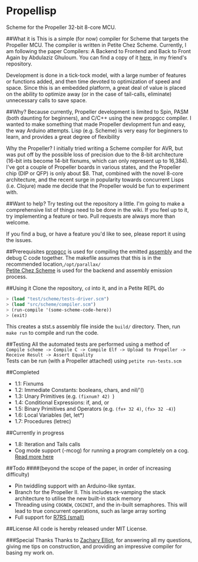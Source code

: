 Propellisp
==========

Scheme for the Propeller 32-bit 8-core MCU.

##What it is
This is a simple (for now) compiler for Scheme that targets the Propeller MCU. The compiler is written in Petite Chez Scheme. Currently, I am following the paper Compilers: A Backend to Frontend and Back to Front Again by Abdulaziz Ghuloum.
You can find a copy of it [here](https://github.com/zellio/incrementum/tree/master/doc), in my friend's repository.  
  
Development is done in a tick-tock model, with a large number of features or functions added, and then time devoted to optimization of speed and space.
Since this is an embedded platform, a great deal of value is placed on the ability to optimize away (or in the case of tail-calls, eliminate) unnecessary calls to save space.

##Why?
Because currently, Propeller development is limited to Spin, PASM (both daunting for beginners), and C/C++ using the new propgcc compiler. I wanted to make something that made Propeller devlopment fun and easy, the way Arduino attempts. Lisp (e.g. Scheme) is very easy for beginners to learn, and provides a great degree of flexibility 

Why the Propeller? I initially tried writing a Scheme compiler for AVR, but was put off by the possible loss of precision due to the 8-bit architecture (16-bit ints become 14-bit fixnums, which can only represent up to 16,384). 
I've got a couple of Propeller boards in various states, and the Propeller chip (DIP or QFP) is only about $8. That, combined with the novel 8-core architecture, 
and the recent surge in popularity towards concurrent Lisps (i.e. Clojure) made me decide that the Propeller would be fun to experiment with. 

##Want to help?
Try testing out the repository a little. I'm going to make a comprehensive list of things need to be done in the wiki. If you feel up to it, try implementing a feature or two. Pull requests are always more than welcome.

If you find a bug, or have a feature you'd like to see, please report it using the issues.

##Prerequisites
[propgcc](https://code.google.com/p/propgcc/) is used for compiling the emitted [assembly](https://code.google.com/p/propgcc/downloads/detail?name=as.pdf&can=2&q=)
and the debug C code together. The makefile assumes that this is in the recommended location,`/opt/parallax/`   
[Petite Chez Scheme](http://www.scheme.com/petitechezscheme.html) is used for the backend and assembly emission process.

##Using it
Clone the repository, `cd` into it, and in a Petite REPL do
``` scheme
> (load "test/scheme/tests-driver.scm")
> (load "src/scheme/compiler.scm")
> (run-compile '(some-scheme-code-here))
> (exit)
```
This creates a stst.s assembly file inside the `build/` directory. Then, run `make run` to compile and run the code.

##Testing
All the automated tests are performed using a method of  
`Compile scheme -> Compile C -> Compile Elf -> Upload to Propeller -> Receive Result -> Assert Equality`  
Tests can be run (with a Propeller attached) using `petite run-tests.scm`

##Completed
- 1.1: Fixnums
- 1.2: Immediate Constants: booleans, chars, and nil/'() 
- 1.3: Unary Primitives (e.g. `(fixnum? 42) `)
- 1.4: Conditional Expressions: if, and, or
- 1.5: Binary Primitives and Operators (e.g. `(fx+ 32 4)`, `(fx> 32 -4)`)
- 1.6: Local Variables (let, let*)
- 1.7: Procedures (letrec)
 
##Currently in progress
- 1.8: Iteration and Tails calls
- Cog mode support (-mcog) for running a program completely on a cog. [Read more here](https://code.google.com/p/propgcc/wiki/PropGccInDepth#Memory_Models_and_Mixed-Mode_Programming)


##Todo 
####(beyond the scope of the paper, in order of increasing difficulty)
- Pin twiddling support with an Arduino-like syntax.
- Branch for the Propeller II. This includes re-vamping the stack architecture to utilise the new built-in stack memory
- Threading using `COGNEW`, `COGINIT`, and the in-built semaphores. This will lead to true concurrent operations, such as large array sorting
- Full support for [R7RS (small)](http://trac.sacrideo.us/wg/raw-attachment/wiki/WikiStart/r7rs-draft-9.pdf)

##License
All code is hereby released under MIT License.

###Special Thanks
Thanks to [Zachary Elliot](https://github.com/zellio), for answering all my questions, giving me tips on construction, and providing an impressive compiler for basing my work on.

